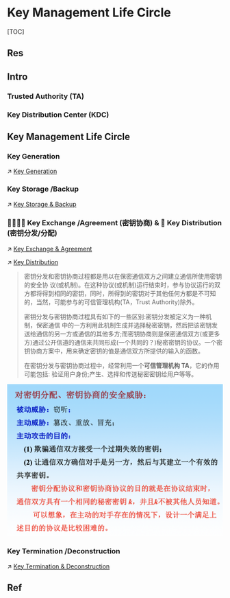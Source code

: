 # Key Management Life Circle

[TOC]



## Res


## Intro

### Trusted Authority (TA)



### Key Distribution Center (KDC)



## Key Management Life Circle
### Key Generation
↗ [Key Generation](Key%20Generation/Key%20Generation.md)


### Key Storage /Backup
↗ [Key Storage & Backup](Key%20Storage%20&%20Backup/Key%20Storage%20&%20Backup.md)


### 🫱🏻‍🫲🏿 Key Exchange /Agreement (密钥协商) &  🚚 Key Distribution (密钥分发/分配)
↗ [Key Exchange & Agreement](👥%20Key%20Exchange%20&%20Agreement/Key%20Exchange%20&%20Agreement.md)

↗ [Key Distribution](🚛%20Key%20Distribution/Key%20Distribution.md)


> 密钥分发和密钥协商过程都是用以在保密通信双方之间建立通信所使用密钥的安全协 议(或机制)。在这种协议(或机制)运行结束时，参与协议运行的双方都将得到相同的密钥，同时，所得到的密钥对于其他任何方都是不可知的，当然，可能参与的可信管理机构(TA，Trust Authority)除外。
> 
> 密钥分发与密钥协商过程具有如下的一些区别:密钥分发被定义为一种机制，保密通信 中的一方利用此机制生成并选择秘密密钥，然后把该密钥发送给通信的另一方或通信的其他多方;而密钥协商则是保密通信双方(或更多方)通过公开信道的通信来共同形成(一个共同的？)秘密密钥的协议。一个密钥协商方案中，用来确定密钥的值是通信双方所提供的输入的函数。
> 
> 在密钥分发与密钥协商过程中，经常利用一个**可信管理机构 TA**，它的作用可能包括: 验证用户身份;产生、选择和传送秘密密钥给用户等等。


![](../../../../../Assets/Pics/Screenshot%202023-05-24%20at%203.12.31%20PM.png)


### Key Termination /Deconstruction
↗ [Key Termination & Deconstruction](Key%20Termination%20&%20Deconstruction/Key%20Termination%20&%20Deconstruction.md)



## Ref

